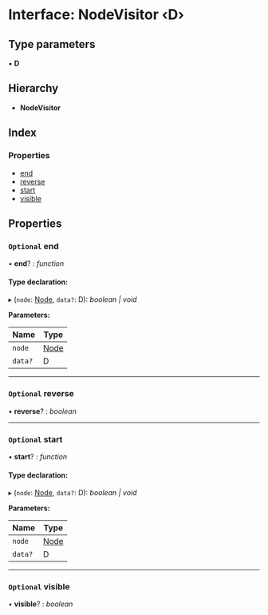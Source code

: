
# Interface: NodeVisitor ‹**D**›

## Type parameters

▪ **D**

## Hierarchy

* **NodeVisitor**

## Index

### Properties

* [end](/api/interfaces/nodevisitor#optional-end)
* [reverse](/api/interfaces/nodevisitor#optional-reverse)
* [start](/api/interfaces/nodevisitor#optional-start)
* [visible](/api/interfaces/nodevisitor#optional-visible)

## Properties

### `Optional` end

• **end**? : *function*

#### Type declaration:

▸ (`node`: [Node](/api/classes/node), `data?`: D): *boolean | void*

**Parameters:**

Name | Type |
------ | ------ |
`node` | [Node](/api/classes/node) |
`data?` | D |

___

### `Optional` reverse

• **reverse**? : *boolean*

___

### `Optional` start

• **start**? : *function*

#### Type declaration:

▸ (`node`: [Node](/api/classes/node), `data?`: D): *boolean | void*

**Parameters:**

Name | Type |
------ | ------ |
`node` | [Node](/api/classes/node) |
`data?` | D |

___

### `Optional` visible

• **visible**? : *boolean*
